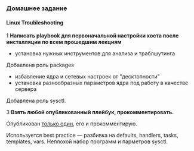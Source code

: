 ### Домашнее задание
#### Linux Troubleshooting

1 **Написать playbook для первоначальной настройки хоста после инсталляции по всем прошедшим лекциям**  

- установка нужных инструментов для анализа и траблшутинга

Добавлена роль packages

- избавление ядра и сетевых настроек от "десктопности"
- установка разнообразных параметров ядра под работу в качестве сервера

Добавлена роль sysctl.


3 **Взять любой опубликованный плейбук, прокомментировать.**  

Опубликован [только один](https://github.com/lalbrekht/Linux-OTUS/tree/master/3.Admins/18.Performance_%26_Tuning/HW), его и прокомментирую.


Используется best practice — разбивка на defaults, handlers, tasks, templates, vars.
Неплохой набор программ и парметров sysctl.
